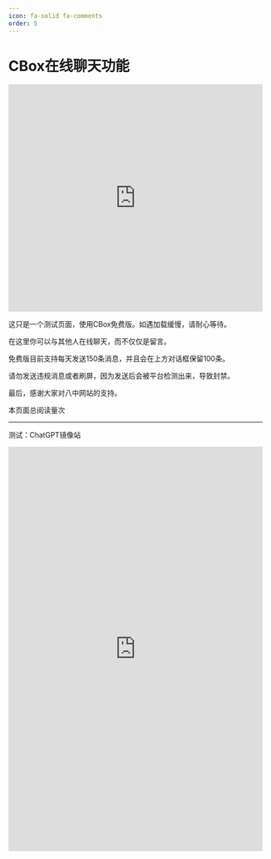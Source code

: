 ```yaml
---
icon: fa-solid fa-comments
order: 5
---
```


# CBox在线聊天功能

<iframe src="https://www3.cbox.ws/box/?boxid=3528826&boxtag=kw3rb7" width="100%" height="450" allowtransparency="yes" allow="autoplay" frameborder="0" marginheight="0" marginwidth="0" scrolling="auto"></iframe>	

这只是一个测试页面，使用CBox免费版。如遇加载缓慢，请耐心等待。

在这里你可以与其他人在线聊天，而不仅仅是留言。

免费版目前支持每天发送150条消息，并且会在上方对话框保留100条。

请勿发送违规消息或者刷屏，因为发送后会被平台检测出来，导致封禁。

最后，感谢大家对八中网站的支持。

<script async src="//busuanzi.ibruce.info/busuanzi/2.3/busuanzi.pure.mini.js"></script>
<span id="busuanzi_container_page_pv">
  本页面总阅读量<span id="busuanzi_value_page_pv"></span>次
</span>

---

测试：ChatGPT镜像站

<iframe src="https://50.gptchinese.app/chat/new" frameborder="0" scrolling="yes" height="800px" style="width:100%"></iframe>

